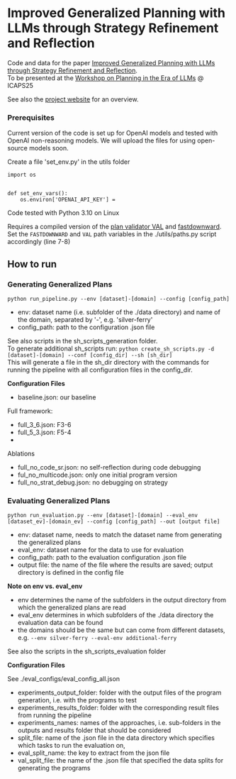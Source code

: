 # Improved Generalized Planning with LLMs through Strategy Refinement and Reflection

Code and data for the paper [Improved Generalized Planning with LLMs through Strategy Refinement and Reflection](https://www.arxiv.org/abs/2508.13876). <br>
To be presented at the [Workshop on Planning in the Era of LLMs](https://llmforplanning.github.io/) @ ICAPS25

See also the [project website](https://coli-saar.github.io/genplanstrategyrefine) for an overview.

### Prerequisites
Current version of the code is set up for OpenAI models and tested with OpenAI non-reasoning models. We will upload the files for using open-source models soon. 

Create a file 'set_env.py' in the utils folder 
```
import os


def set_env_vars():
    os.environ['OPENAI_API_KEY'] = 
```

Code tested with Python 3.10 on Linux

Requires a compiled version of the [plan validator VAL](https://github.com/KCL-Planning/VAL) and [fastdownward](https://www.fast-downward.org/latest/).<br>
Set the `FASTDOWNWARD` and `VAL` path variables in the ./utils/paths.py script accordingly (line 7-8)

## How to run

### Generating Generalized Plans
`python run_pipeline.py --env [dataset]-[domain] --config [config_path]`
-  env: dataset name (i.e. subfolder of the ./data directory) and name of the domain, separated by '-', e.g. 'silver-ferry'
- config_path: path to the configuration .json file

See also scripts in the sh_scripts_generation folder.<br>
To generate additional sh_scripts run: `python create_sh_scripts.py -d [dataset]-[domain] --conf [config_dir] --sh [sh_dir]`<br>
This will generate a file in the sh_dir directory with the commands for running the pipeline with all configuration files in the config_dir. 

**Configuration Files**<br>

- baseline.json: our baseline

Full framework:
- full_3_6.json: F3-6
- full_5_3.json: F5-4
- 
Ablations
- full_no_code_sr.json: no self-reflection during code debugging
- ful_no_multicode.json: only one initial program version
- full_no_strat_debug.json: no debugging on strategy 

### Evaluating Generalized Plans

`python run_evaluation.py --env [dataset]-[domain] --eval_env [dataset_ev]-[domain_ev] --config [config_path] --out [output file]`
- env: dataset name, needs to match the dataset name from generating the generalized plans
- eval_env: dataset name for the data to use for evaluation
- config_path: path to the evaluation configuration .json file
- output file: the name of the file where the results are saved; output directory is defined in the config file

**Note on env vs. eval_env**
- env determines the name of the subfolders in the output directory from which the generalized plans are read
- eval_env determines in which subfolders of the ./data directory the evaluation data can be found
- the domains should be the same but can come from different datasets, e.g. `--env silver-ferry --eval-env additional-ferry`

See also the scripts in the sh_scripts_evaluation folder

**Configuration Files**<br>

See ./eval_configs/eval_config_all.json
- experiments_output_folder: folder with the output files of the program generation, i.e. with the programs to test
- experiments_results_folder: folder with the corresponding result files from running the pipeline
- experiments_names: names of the approaches, i.e. sub-folders in the outputs and results folder that should be considered
- split_file: name of the .json file in the data directory which specifies which tasks to run the evaluation on, 
- eval_split_name: the key to extract from the json file
- val_split_file: the name of the .json file that specified the data splits for generating the programs


